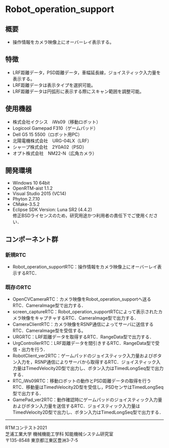 # Robot_operation_support

## 概要
- 操作情報をカメラ映像上にオーバーレイ表示する。

## 特徴
- LRF距離データ，PSD距離データ，車幅延長線，ジョイスティック入力量を表示する。
- LRF距離データは表示タイプを選択可能。
- LRF距離データは円弧形に表示する際にスキャン範囲を調整可能。

## 使用機器
- 株式会社イクシス　iWs09（移動ロボット）
- Logicool Gamepad F310（ゲームパッド）
- Dell G5 15 5500（ロボット用PC）
- 北陽電機株式会社　URG-04LX（LRF）
- シャープ株式会社　2Y0A02（PSD）
- オプト株式会社　NM22-N（広角カメラ）
## 開発環境
- Windows 10 64bit
- OpenRTM-aist 1.1.2
- Visual Studio 2015 (VC14)
- Phyton 2.7.10
- CMake-3.5.2
- Eclipse SDK Version: Luna SR2 (4.4.2)  
修正BSDライセンスのため，研究用途かつ利用者の責任下でご使用ください．

## コンポーネント群
### 新規RTC
- Robot_operation_supportRTC：操作情報をカメラ映像上にオーバーレイ表示するRTC．

### 既存のRTC
- OpenCVCameraRTC：カメラ映像をRobot_operation_supportへ送るRTC．CameraImage型で出力する．
- screen_captureRTC：Robot_operation_supportRTCによって表示されたカメラ映像をキャプチャするRTC．CameraImage型で出力する．
- CameraClientRTC：カメラ映像をRSNP通信によってサーバに送信するRTC．CameraImage型を受信する。
- URGRTC：LRF距離データを取得するRTC．RangeData型で出力する．
- UrgControllerRTC：LRF距離データを間引きするRTC．RangeData型で受信・出力を行う．
- RobotClient_ver2RTC：ゲームパッドのジョイスティック入力量およびボタン入力を，RSNP通信によりサーバから取得するRTC．ジョイスティック入力量はTimedVelocity2D型で出力し、ボタン入力はTimedLongSeq型で出力する．
- RTC_iWs09RTC：移動ロボットの動作とPSD距離データの取得を行うRTC．移動量はTimedVelocity2D型を受信し，PSDセンサはTimedLongSeq型で出力する．
- GamePad_ver2RTC：動作確認時にゲームパッドのジョイスティック入力量およびボタン入力量を送信するRTC．ジョイスティック入力量はTimedVelocity2D型で出力し、ボタン入力はTimedLongSeq型で出力する．
****
RTMコンテスト2021  
芝浦工業大学 機械機能工学科 知能機械システム研究室  
〒135-8548 東京都江東区豊洲3-7-5  
